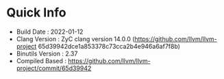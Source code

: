 # Quick Info
* Build Date : 2022-01-12
* Clang Version : ZyC clang version 14.0.0 (https://github.com/llvm/llvm-project 65d39942dce1a853378c73cca2b4e946a6af7f8b)
* Binutils Version : 2.37
* Compiled Based : https://github.com/llvm/llvm-project/commit/65d39942

